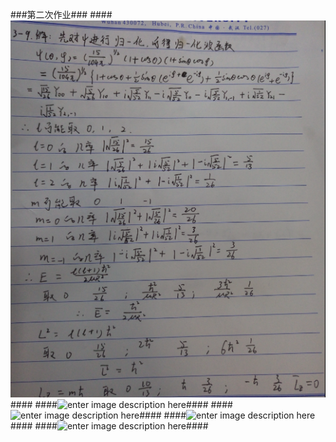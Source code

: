 ###第二次作业###
####![enter image description here](https://github.com/hanshihao/quantum-mechanics2014301020016/blob/master/20161116214921.png)####
####![enter image description here](https://github.com/hanshihao/quantum-mechanics2014301020016/blob/master/P61116-203518.jpg)####
####![enter image description here](https://github.com/hanshihao/quantum-mechanics2014301020016/blob/master/P61116-203534.jpg)####
####![enter image description here](https://github.com/hanshihao/quantum-mechanics2014301020016/blob/master/P61116-203611.jpg)####
####![enter image description here](https://github.com/hanshihao/quantum-mechanics2014301020016/blob/master/P61116-212932.jpg)####

